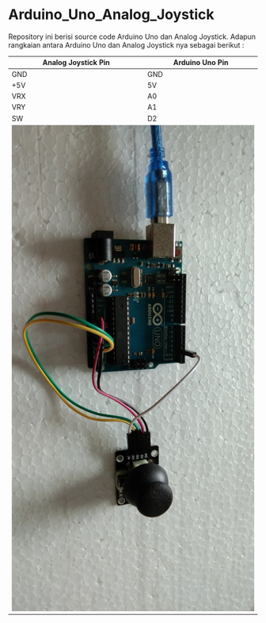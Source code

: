 # Arduino_Uno_Analog_Joystick
Repository ini berisi source code Arduino Uno dan Analog Joystick.
Adapun rangkaian antara Arduino Uno dan Analog Joystick nya sebagai berikut : 

<table class="table table-striped">
  <thead>
    <tr>
      <th>Analog Joystick Pin</th>
      <th>Arduino Uno Pin</th>
    </tr>
  </thead>
  <tbody>
    <tr>
      <td>GND</td>
      <td>GND</td>
    </tr>
    <tr>
      <td>+5V</td>
      <td>5V</td>
    </tr>
    <tr>
      <td>VRX</td>
      <td>A0</td>
    </tr>
    <tr>
      <td>VRY</td>
      <td>A1</td>
    </tr>
    <tr>
      <td>SW</td>
      <td>D2</td>
    </tr>
    <tr>
      <td colspan="2"><img src="https://raw.githubusercontent.com/laurensius/Arduino_Uno_Analog_Joystick/master/screenshot.jpg" class="img img-responsive"></td>
    </tr>
  </tbody>
</table>
